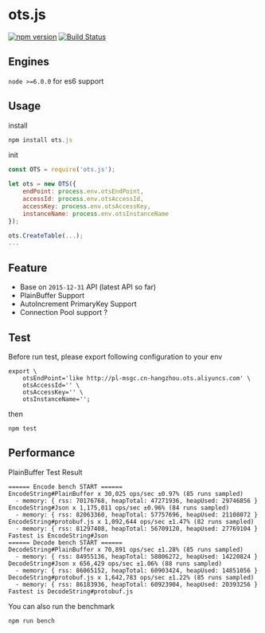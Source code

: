 # ots.js
[![npm version](https://img.shields.io/npm/v/ots.js.svg)](https://www.npmjs.com/package/ots.js)
[![Build Status](https://travis-ci.org/im-js/ots.js.svg?branch=master)](https://travis-ci.org/im-js/ots.js)

## Engines
`node >=6.0.0` for es6 support

## Usage
install
```javascript
npm install ots.js
```
init
```javascript
const OTS = require('ots.js');

let ots = new OTS({
    endPoint: process.env.otsEndPoint,
    accessId: process.env.otsAccessId,
    accessKey: process.env.otsAccessKey,
    instanceName: process.env.otsInstanceName
});

ots.CreateTable(...);
...
```

## Feature
* Base on `2015-12-31` API (latest API so far)
* PlainBuffer Support
* AutoIncrement PrimaryKey Support
* Connection Pool support ?

## Test
Before run test, please export following configuration to your env
```shell
export \
    otsEndPoint='like http://pl-msgc.cn-hangzhou.ots.aliyuncs.com' \
    otsAccessId='' \
    otsAccessKey='' \
    otsInstanceName='';
```
then
```shell
npm test
```

## Performance
PlainBuffer Test Result
```
====== Encode bench START ======
EncodeString#PlainBuffer x 30,025 ops/sec ±0.97% (85 runs sampled)
  - memory: { rss: 70176768, heapTotal: 47271936, heapUsed: 29746856 }
EncodeString#Json x 1,175,011 ops/sec ±0.96% (84 runs sampled)
  - memory: { rss: 82063360, heapTotal: 57757696, heapUsed: 21108072 }
EncodeString#protobuf.js x 1,092,644 ops/sec ±1.47% (82 runs sampled)
  - memory: { rss: 81297408, heapTotal: 56709120, heapUsed: 27769104 }
Fastest is EncodeString#Json
====== Decode bench START ======
DecodeString#PlainBuffer x 70,891 ops/sec ±1.28% (85 runs sampled)
  - memory: { rss: 84955136, heapTotal: 58806272, heapUsed: 14220824 }
DecodeString#Json x 656,429 ops/sec ±1.06% (88 runs sampled)
  - memory: { rss: 86065152, heapTotal: 60903424, heapUsed: 14851056 }
DecodeString#protobuf.js x 1,642,783 ops/sec ±1.22% (85 runs sampled)
  - memory: { rss: 86183936, heapTotal: 60923904, heapUsed: 20393256 }
Fastest is DecodeString#protobuf.js
```
You can also run the benchmark
```shell
npm run bench
```